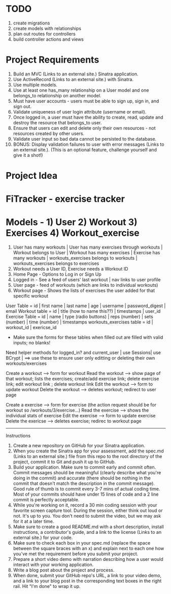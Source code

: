 # TODO
1. create migrations
2. create models with relationships
3. plan out routes for controllers
4. build controller actions and views


# Project Requirements
1. Build an MVC (Links to an external site.) Sinatra application.
2. Use ActiveRecord (Links to an external site.) with Sinatra.
3. Use multiple models.
4. Use at least one has_many relationship on a User model and one belongs_to relationship on another model.
5. Must have user accounts - users must be able to sign up, sign in, and sign out.
6. Validate uniqueness of user login attribute (username or email).
7. Once logged in, a user must have the ability to create, read, update and destroy the resource that belongs_to user.
8. Ensure that users can edit and delete only their own resources - not resources created by other users.
9. Validate user input so bad data cannot be persisted to the database.
10. BONUS: Display validation failures to user with error messages (Links to an external site.). (This is an optional feature, challenge yourself and give it a shot!)

# Project Idea
# FiTracker - exercise tracker
# Models - 1) User 2) Workout 3) Exercises 4) Workout_exercise
 1. User has many workouts | User has many exercises through workouts | Workout belongs to User | Workout has many exercises | Exercise has many workouts | workouts_exercises belongs to workouts | workouts_exercises belongs to exercises
 2. Workout needs a User ID, Exercise needs a Workout ID
 3. Home Page - Options to Log in or Sign Up
 4. Logged in - See a feed of users' last workout | nav links to user profile
 5. User page - feed of workouts (which are links to individual workouts)
 6. Workout page - Shows the lists of exercises the user added for that specific workout


 User Table = id | first name | last name | age | username | password_digest | email
 Workout table = id | title (how to name this??) | timestamps | user_id
 Exercise Table = id | name | type (radio buttons) | reps (number) | sets (number) | time (number) | timestamps
 workouts_exercises table = id | workout_id | exericse_id

 - Make sure the forms for these tables when filled out are filled with valid inputs; no blanks!


 Need helper methods for logged_in? and current_user | use Sessions| use BCrypt | ==> use these to ensure user only editting or deleting their own workouts/exercises

 Create a workout --> form for workout
 Read the workout --> show page of that workout; lists the exercises; create/add exercise link; delete exercise link; edit workout link ; delete workout link
 Edit the workout --> form to update workout
 Delete the workout --> deletes workout; redirect to user page

 Create a exercise --> form for exercise (the action request should be for workout so /workouts/3/exercise...)
 Read the exercise --> shows the individual stats of exercise
 Edit the exercise --> form to update exercise
 Delete the exericse --> deletes exercise; redirec to workout page

 



 -----------------------------

 Instructions
1. Create a new repository on GitHub for your Sinatra application.
2. When you create the Sinatra app for your assessment, add the spec.md (Links to an external site.) file from this repo to the root directory of the project, commit it to Git and push it up to GitHub.
3. Build your application. Make sure to commit early and commit often. Commit messages should be meaningful (clearly describe what you're doing in the commit) and accurate (there should be nothing in the commit that doesn't match the description in the commit message). Good rule of thumb is to commit every 3-7 mins of actual coding time. Most of your commits should have under 15 lines of code and a 2 line commit is perfectly acceptable.
4. While you're working on it, record a 30 min coding session with your favorite screen capture tool. During the session, either think out loud or not. It's up to you. You don't need to submit the video, but we may ask for it at a later time.
5. Make sure to create a good README.md with a short description, install instructions, a contributor's guide, and a link to the license (Links to an external site.) for your code.
6. Make sure to check each box in your spec.md (replace the space between the square braces with an x) and explain next to each one how you've met the requirement before you submit your project.
7. Prepare a short video demo with narration describing how a user would interact with your working application.
8. Write a blog post about the project and process.
9. When done, submit your GitHub repo's URL, a link to your video demo, and a link to your blog post in the corresponding text boxes in the right rail. Hit "I'm done" to wrap it up.